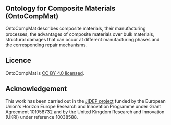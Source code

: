 ## Ontology for Composite Materials (OntoCompMat) ##
OntoCompMat describes composite materials, their manufacturing processes, the advantages of composite materials over bulk materials, structural damages that can occur at different manufacturing phases and the corresponding repair mechanisms.

## Licence ##

OntoCompMat is [CC BY 4.0 licensed](https://creativecommons.org/licenses/by/4.0/).

## Acknowledgement ##
This work has been carried out in the [JIDEP project](https://www.jidep.eu/) funded by the European Union's Horizon Europe Research and Innovation Programme under Grant Agreement 101058732 and by the United Kingdom Research and Innovation (UKRI) under reference 10038588.